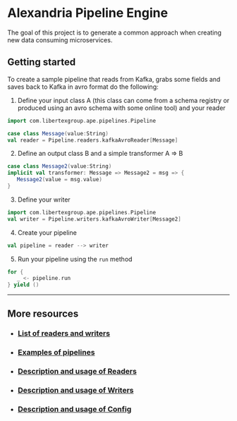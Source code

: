 # Alexandria Pipeline Engine

The goal of this project is to generate a common approach when creating new data consuming microservices.


## Getting started
To create a sample pipeline that reads from Kafka, grabs some fields and saves back to Kafka in avro format do the 
following:

1. Define your input class A (this class can come from a schema registry or produced using an avro schema with some 
   online tool) and your reader
```scala
import com.libertexgroup.ape.pipelines.Pipeline

case class Message(value:String)
val reader = Pipeline.readers.kafkaAvroReader[Message]
```
2. Define an output class B and a simple transformer A => B
```scala
case class Message2(value:String)
implicit val transformer: Message => Message2 = msg => {
   Message2(value = msg.value)
} 
```
3. Define your writer
```scala
import com.libertexgroup.ape.pipelines.Pipeline
val writer = Pipeline.writers.kafkaAvroWriter[Message2]
```
4. Create your pipeline
```scala
val pipeline = reader --> writer
```
5. Run your pipeline using the `run` method
```scala
for {
   _ <- pipeline.run
} yield ()
```
--------
More resources
--------
 - ### [List of readers and writers](docs/ReadersWritetsList.md)
 - ### [Examples of pipelines](docs/examples/Example1.md)
 - ### [Description and usage of Readers](docs/Readers.md)
 - ### [Description and usage of Writers](docs/Writers.md)
 - ### [Description and usage of Config](docs/Configs.md)